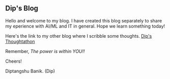 ## Dip's Blog


Hello and welcome to my blog. 
I have created this blog separately to share my eperience with AI/ML and IT in general.
Hope we learn something today!



Here's the link to my other blog where I scribble some thoughts.
[Dip's Thoughtathon](https://iambanik.wordpress.com/)



Remember, *The power is within YOU!!*


Cheers!

Diptangshu Banik. (Dip)
